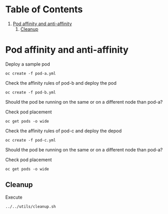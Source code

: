 
# Table of Contents

1.  [Pod affinity and anti-affinity](#org9d2ae86)
    1.  [Cleanup](#org0861ecb)


<a id="org9d2ae86"></a>

# Pod affinity and anti-affinity

Deploy a sample pod

    oc create -f pod-a.yml

Check the affinity rules of pod-b and deploy the pod

    oc create -f pod-b.yml

Should the pod be running on the same or on a different node than pod-a?

Check pod placement

    oc get pods -o wide

Check the affinity rules of pod-c and deploy the depod

    oc create -f pod-c.yml

Should the pod be running on the same or on a different node than pod-a?

Check pod placement

    oc get pods -o wide


<a id="org0861ecb"></a>

## Cleanup

Execute

    ../../utils/cleanup.sh
